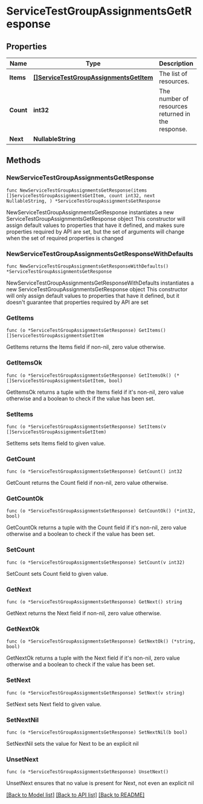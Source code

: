 # ServiceTestGroupAssignmentsGetResponse

## Properties

Name | Type | Description | Notes
------------ | ------------- | ------------- | -------------
**Items** | [**[]ServiceTestGroupAssignmentsGetItem**](ServiceTestGroupAssignmentsGetItem.md) | The list of resources. | 
**Count** | **int32** | The number of resources returned in the response. | 
**Next** | **NullableString** |  | 

## Methods

### NewServiceTestGroupAssignmentsGetResponse

`func NewServiceTestGroupAssignmentsGetResponse(items []ServiceTestGroupAssignmentsGetItem, count int32, next NullableString, ) *ServiceTestGroupAssignmentsGetResponse`

NewServiceTestGroupAssignmentsGetResponse instantiates a new ServiceTestGroupAssignmentsGetResponse object
This constructor will assign default values to properties that have it defined,
and makes sure properties required by API are set, but the set of arguments
will change when the set of required properties is changed

### NewServiceTestGroupAssignmentsGetResponseWithDefaults

`func NewServiceTestGroupAssignmentsGetResponseWithDefaults() *ServiceTestGroupAssignmentsGetResponse`

NewServiceTestGroupAssignmentsGetResponseWithDefaults instantiates a new ServiceTestGroupAssignmentsGetResponse object
This constructor will only assign default values to properties that have it defined,
but it doesn't guarantee that properties required by API are set

### GetItems

`func (o *ServiceTestGroupAssignmentsGetResponse) GetItems() []ServiceTestGroupAssignmentsGetItem`

GetItems returns the Items field if non-nil, zero value otherwise.

### GetItemsOk

`func (o *ServiceTestGroupAssignmentsGetResponse) GetItemsOk() (*[]ServiceTestGroupAssignmentsGetItem, bool)`

GetItemsOk returns a tuple with the Items field if it's non-nil, zero value otherwise
and a boolean to check if the value has been set.

### SetItems

`func (o *ServiceTestGroupAssignmentsGetResponse) SetItems(v []ServiceTestGroupAssignmentsGetItem)`

SetItems sets Items field to given value.


### GetCount

`func (o *ServiceTestGroupAssignmentsGetResponse) GetCount() int32`

GetCount returns the Count field if non-nil, zero value otherwise.

### GetCountOk

`func (o *ServiceTestGroupAssignmentsGetResponse) GetCountOk() (*int32, bool)`

GetCountOk returns a tuple with the Count field if it's non-nil, zero value otherwise
and a boolean to check if the value has been set.

### SetCount

`func (o *ServiceTestGroupAssignmentsGetResponse) SetCount(v int32)`

SetCount sets Count field to given value.


### GetNext

`func (o *ServiceTestGroupAssignmentsGetResponse) GetNext() string`

GetNext returns the Next field if non-nil, zero value otherwise.

### GetNextOk

`func (o *ServiceTestGroupAssignmentsGetResponse) GetNextOk() (*string, bool)`

GetNextOk returns a tuple with the Next field if it's non-nil, zero value otherwise
and a boolean to check if the value has been set.

### SetNext

`func (o *ServiceTestGroupAssignmentsGetResponse) SetNext(v string)`

SetNext sets Next field to given value.


### SetNextNil

`func (o *ServiceTestGroupAssignmentsGetResponse) SetNextNil(b bool)`

 SetNextNil sets the value for Next to be an explicit nil

### UnsetNext
`func (o *ServiceTestGroupAssignmentsGetResponse) UnsetNext()`

UnsetNext ensures that no value is present for Next, not even an explicit nil

[[Back to Model list]](../README.md#documentation-for-models) [[Back to API list]](../README.md#documentation-for-api-endpoints) [[Back to README]](../README.md)



